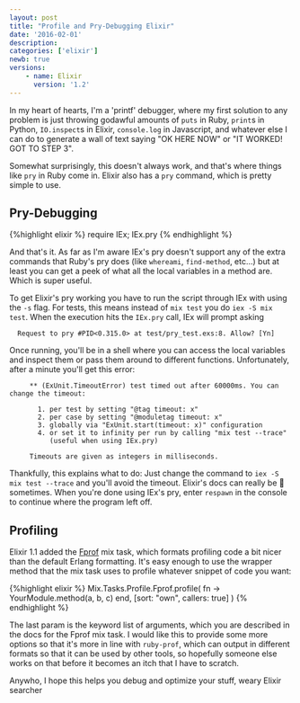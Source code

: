 ```yaml
---
layout: post
title: "Profile and Pry-Debugging Elixir"
date: '2016-02-01'
description:
categories: ['elixir']
newb: true
versions:
    - name: Elixir
      version: '1.2'
---
```


In my heart of hearts, I'm a 'printf' debugger, where my first solution to any
problem is just throwing godawful amounts of `puts` in Ruby, `print`s in Python,
`IO.inspect`s in Elixir,  `console.log` in Javascript, and whatever else I can
do to generate a wall of text saying "OK HERE NOW" or "IT WORKED! GOT TO STEP 3".

Somewhat surprisingly, this doesn't always work, and that's where things like
`pry` in Ruby come in. Elixir also has a `pry` command, which is pretty simple
to use.

## Pry-Debugging

{%highlight elixir %}
require IEx; IEx.pry
{% endhighlight %}

And that's it. As far as I'm aware IEx's pry doesn't support any of the extra
commands that Ruby's pry does (like `whereami`, `find-method`, etc...) but at
least you can get a peek of what all the local variables in a method are. Which
is super useful.

To get Elixir's pry working you have to run the script through IEx with using
the `-s` flag. For tests, this means instead of `mix test` you do
`iex -S mix test`. When the execution hits the `IEx.pry` call, IEx will prompt
asking

```
  Request to pry #PID<0.315.0> at test/pry_test.exs:8. Allow? [Yn]
```

Once running, you'll be in a shell where you can access the local variables and
inspect them or pass them around to different functions. Unfortunately, after a
minute you'll get this error:

```
     ** (ExUnit.TimeoutError) test timed out after 60000ms. You can change the timeout:

       1. per test by setting "@tag timeout: x"
       2. per case by setting "@moduletag timeout: x"
       3. globally via "ExUnit.start(timeout: x)" configuration
       4. or set it to infinity per run by calling "mix test --trace"
          (useful when using IEx.pry)

     Timeouts are given as integers in milliseconds.
```

Thankfully, this explains what to do: Just change the command to
`iex -S mix test --trace` and you'll avoid the timeout. Elixir's docs can really
be 💯 sometimes. When you're done using IEx's pry, enter `respawn` in the
console to continue where the program left off.

## Profiling

Elixir 1.1 added the <a href="http://elixir-lang.org/docs/v1.1/mix/Mix.Tasks.Profile.Fprof.html">Fprof</a>
mix task, which formats profiling code a bit nicer than the default Erlang
formatting. It's easy enough to use the wrapper method that the mix task uses to
profile whatever snippet of code you want:

{%highlight elixir %}
  Mix.Tasks.Profile.Fprof.profile(
    fn -> YourModule.method(a, b, c) end,
    [sort: "own", callers: true]
  )
{% endhighlight %}

The last param is the keyword list of arguments, which you are described in the
docs for the Fprof mix task. I would like this to provide some more options so
that it's more in line with `ruby-prof`, which can output in different formats
so that it can be used by other tools, so hopefully someone else works on that
before it becomes an itch that I have to scratch.

Anywho, I hope this helps you debug and optimize your stuff, weary Elixir
searcher

